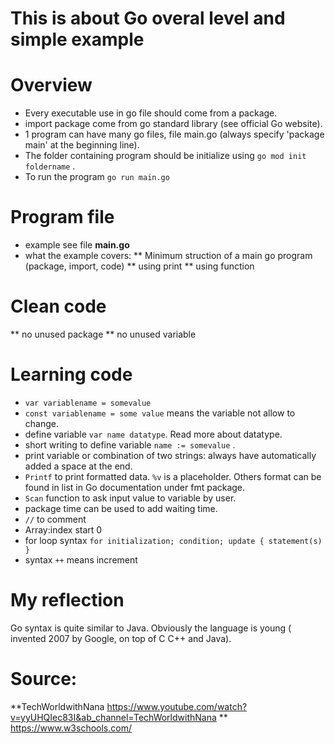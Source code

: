 # This is about Go overal level and simple example

# Overview
* Every executable use in go file should come from a package.
* import package come from go standard library (see official Go website).
* 1 program can have many go files, file main.go (always specify 'package main' at the beginning line).
* The folder containing program should be initialize using `go mod init foldername` .
* To run the program `go run main.go`

# Program file
* example see file **main.go**
* what the example covers:
** Minimum struction of a main go program (package, import, code)
** using print
** using function

# Clean code
** no unused package
** no unused variable

# Learning code
* `var variablename = somevalue`
* `const variablename = some value`  means the variable not allow to change.
* define variable `var name datatype`.  Read more about datatype.
* short writing to define variable `name := somevalue` .
*  print variable or combination of two strings: always have automatically added a space at the end.
*  `Printf` to print formatted data. `%v` is a placeholder. Others format can be found in list in Go documentation under fmt package.
* `Scan` function to ask input value to variable by user.
* package time can be used to add waiting time.
* `//` to comment
* Array:index start 0
* for loop syntax ```for initialization; condition; update {
  statement(s)
}```
* syntax `++` means increment

# My reflection
Go syntax is quite similar to Java. Obviously the language is young ( invented 2007 by Google, on top of C C++ and Java). 

# Source: 
**TechWorldwithNana https://www.youtube.com/watch?v=yyUHQIec83I&ab_channel=TechWorldwithNana
** https://www.w3schools.com/
